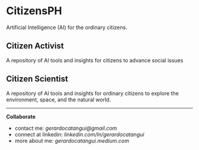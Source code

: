 # CitizensPH
Artificial Intelligence (AI) for the ordinary citizens. 

## Citizen Activist
A repository of AI tools and insights for citizens to advance social issues

## Citizen Scientist
A repository of AI tools and insights for ordinary citizens to explore the environment, space, and the natural world.

---
**Collaborate**

- contact me: _gerardocatangui@gmail.com_
- connect at linkedin: _linkedin.com/In/gerardocatangui_
- more about me: _gerardocatangui.medium.com_
